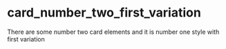 # card_number_two_first_variation
There are some number two card elements and it is number one style with first variation
